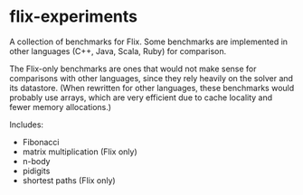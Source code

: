 flix-experiments
================

A collection of benchmarks for Flix. Some benchmarks are implemented in other
languages (C++, Java, Scala, Ruby) for comparison.

The Flix-only benchmarks are ones that would not make sense for comparisons with
other languages, since they rely heavily on the solver and its datastore. (When
rewritten for other languages, these benchmarks would probably use arrays, which
are very efficient due to cache locality and fewer memory allocations.)

Includes:

- Fibonacci
- matrix multiplication (Flix only)
- n-body
- pidigits
- shortest paths (Flix only)
